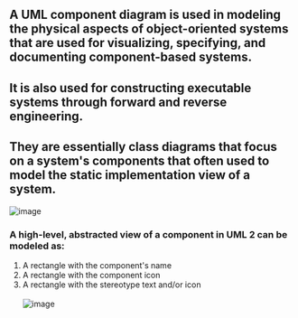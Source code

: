 ## A UML component diagram is used in modeling the physical aspects of object-oriented systems that are used for visualizing, specifying, and documenting component-based systems.
## It is also used for constructing executable systems through forward and reverse engineering.
## They are essentially class diagrams that focus on a system's components that often used to model the static implementation view of a system.
![image](https://user-images.githubusercontent.com/59141222/125459274-aaabad6d-bd8b-467d-be25-8a5b70b84ea3.png)
### A high-level, abstracted view of a component in UML 2 can be modeled as: <br />
1. A rectangle with the component's name
2. A rectangle with the component icon
3. A rectangle with the stereotype text and/or icon <br />
<br /> ![image](https://user-images.githubusercontent.com/59141222/125459613-dc3a1fb3-ecd1-442b-83e3-dc99354ca5a0.png)
